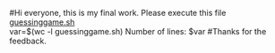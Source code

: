 #Hi everyone, this is my final work.
Please execute this file [guessinggame.sh](https://github.com/GOmar7/my-final-work-og/blob/master/guessinggame.sh)
<br>
var=$(wc -l guessinggame.sh)
Number of lines: $var
#Thanks for the feedback.
